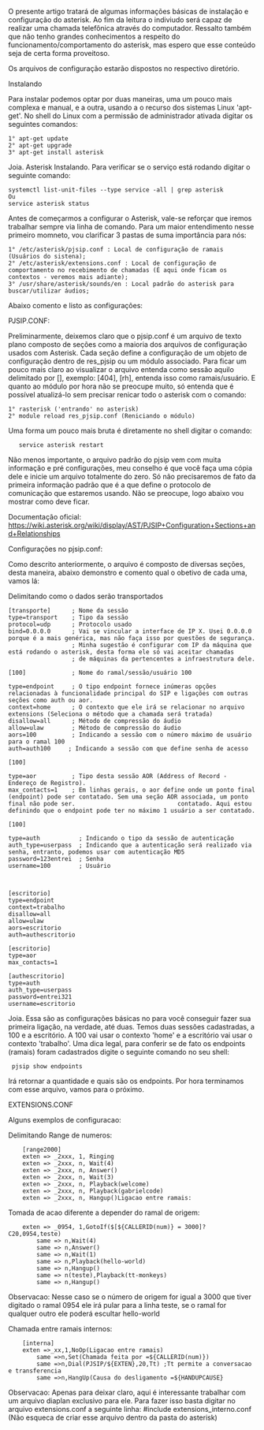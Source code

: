 O presente artigo tratará de algumas informações básicas de instalação e configuração do asterisk. Ao fim da leitura o indiviudo será capaz de realizar uma chamada telefônica através do computador. Ressalto também que não tenho grandes conhecimentos a respeito do funcionamento/comportamento do asterisk, mas espero que esse conteúdo seja de certa forma proveitoso. 

Os arquivos de configuração estarão dispostos no respectivo diretório.

Instalando 

Para instalar podemos optar por duas maneiras, uma um pouco mais complexa e manual, e a outra, usando a o recurso dos sistemas Linux 'apt-get'. No shell do Linux com a permissão de administrador ativada digitar os seguintes comandos: 

    1° apt-get update 
    2° apt-get upgrade 
    3° apt-get install asterisk 

Joia. Asterisk Instalando. Para verificar se o serviço está rodando digitar o seguinte comando:
    
    systemctl list-unit-files --type service -all | grep asterisk
    Ou
    service asterisk status

Antes de começarmos a configurar o Asterisk, vale-se reforçar que iremos trabalhar sempre via linha de comando. Para um maior entendimento nesse primeiro momneto,  vou clarificar 3 pastas de suma importância para nós: 

    1° /etc/asterisk/pjsip.conf : Local de configuração de ramais (Usuários do sistena); 
    2° /etc/asterisk/extensions.conf : Local de configuração de comportamento no recebimento de chamadas (É aqui onde ficam os contextos - veremos mais adiante); 
    3° /usr/share/asterisk/sounds/en : Local padrão do asterisk para buscar/utilizar áudios; 

Abaixo comento e listo as configurações: 

PJSIP.CONF: 

Preliminarmente, deixemos claro que o pjsip.conf é um arquivo de texto plano composto de seções como a maioria dos arquivos de configuração usados com Asterisk. Cada seção define a configuração de um objeto de configuração dentro de res_pjsip ou um módulo associado. Para ficar um pouco mais claro ao visualizar o arquivo entenda como sessão aquilo delimitado por [], exemplo: [404], [rh], entenda isso como ramais/usuário. E quanto ao módulo por hora não se preocupe muito, só entenda que é possível atualizá-lo sem precisar renicar todo o asterisk com o comando: 

    1° rasterisk ('entrando' no asterisk) 
    2° module reload res_pjsip.conf (Reniciando o módulo)
    
Uma forma um pouco mais bruta é diretamente no shell digitar o comando:
        
       service asterisk restart

Não menos importante, o arquivo padrão do pjsip vem com muita informação e pré configurações, meu conselho é que você faça uma cópia dele e inicie um arquivo totalmente do zero. Só não precisaremos de fato da primeira informação padrão que é a que define o protocolo de comunicação que estaremos usando. Não se preocupe, logo abaixo vou mostrar como deve ficar.

Documentação oficial: https://wiki.asterisk.org/wiki/display/AST/PJSIP+Configuration+Sections+and+Relationships 


Configurações no pjsip.conf: 

Como descrito anteriormente, o arquivo é composto de diversas seções, desta maneira, abaixo demonstro e comento qual o obetivo de cada uma, vamos lá: 

Delimitando como o dados serão transportados

    [transporte]      ; Nome da sessão 
    type=transport    ; Tipo da sessão 
    protocol=udp      ; Protocolo usado 
    bind=0.0.0.0      ; Vai se vincular a interface de IP X. Usei 0.0.0.0 porque é a mais genérica, mas não faça isso por questões de segurança. 
                      ; Minha sugestão é configurar com IP da máquina que está rodando o asterisk, desta forma ele só vai aceitar chamadas 
                      ; de máquinas da pertencentes a infraestrutura dele.
                      
    [100]             ; Nome do ramal/sessão/usuário 100
    
    type=endpoint     ; O tipo endpoint fornece inúmeras opções relacionadas à funcionalidade principal do SIP e ligações com outras seções como auth ou aor. 
    context=home      ; O contexto que ele irá se relacionar no arquivo extensions (Seleciona o método que a chamada será tratada)
    disallow=all      ; Método de compressão do áudio
    allow=ulaw        ; Método de compressão do áudio
    aors=100          ; Indicando a sessão com o número máximo de usuário para o ramal 100
    auth=auth100     ; Indicando a sessão com que define senha de acesso
    
    [100]
    
    type=aor          ; Tipo desta sessão AOR (Address of Record - Endereço de Registro).
    max_contacts=1    ; Em linhas gerais, o aor define onde um ponto final (endpoint) pode ser contatado. Sem uma seção AOR associada, um ponto final não pode ser.                             contatado. Aqui estou definindo que o endpoint pode ter no máximo 1 usuário a ser contatado.
    
    [100]
    
    type=auth           ; Indicando o tipo da sessão de autenticação
    auth_type=userpass  ; Indicando que a autenticação será realizado via senha, entranto, podemos usar com autenticação MD5
    password=123entrei  ; Senha
    username=100        ; Usuário
    
    
    
    [escritorio]       
    type=endpoint    
    context=trabalho  
    disallow=all      
    allow=ulaw        
    aors=escritorio          
    auth=authescritorio         
    
    [escritorio]
    type=aor          
    max_contacts=1    
    
    [authescritorio]
    type=auth           
    auth_type=userpass  
    password=entrei321
    username=escritorio     


Joia. Essa são as configurações básicas no para você conseguir fazer sua primeira ligação, na verdade, até duas. Temos duas sessões cadastradas, a 100 e a escritório. A 100 vai usar o contexto 'home' e a escritório vai usar o contexto 'trabalho'. Uma dica legal, para conferir se de fato os endpoints (ramais) foram cadastrados digite o seguinte comando no seu shell:

     pjsip show endpoints
     
Irá retornar a quantidade e quais são os endpoints. Por hora terminamos com esse arquivo, vamos para o próximo.

EXTENSIONS.CONF

Alguns exemplos de configuracao:


Delimitando Range de numeros:

        [range2000]
        exten => _2xxx, 1, Ringing
        exten => _2xxx, n, Wait(4)
        exten => _2xxx, n, Answer()
        exten => _2xxx, n, Wait(3)
        exten => _2xxx, n, Playback(welcome)
        exten => _2xxx, n, Playback(gabrielcode)
        exten => _2xxx, n, Hangup()Ligacao entre ramais:  
  
  
  
Tomada de acao diferente a depender do ramal de origem:


        exten => _0954, 1,GotoIf($[${CALLERID(num)} = 3000]?C20,0954,teste)
            same => n,Wait(4)
            same => n,Answer()
            same => n,Wait(1)
            same => n,Playback(hello-world)
            same => n,Hangup()
            same => n(teste),Playback(tt-monkeys)
            same => n,Hangup()
            
            
Observacao: Nesse caso se o número de origem for igual a 3000 que tiver digitado o ramal 0954 ele irá pular para a linha teste,
            se o ramal for qualquer outro ele poderá escultar hello-world
            

Chamada entre ramais internos:

        [interna]
        exten =>_xx,1,NoOp(Ligacao entre ramais)
            same =>n,Set(Chamada feita por =${CALLERID(num)})
            same =>n,Dial(PJSIP/${EXTEN},20,Tt) ;Tt permite a conversacao e transferencia
            same =>n,HangUp(Causa do desligamento =${HANDUPCAUSE}
    
Observacao: Apenas para deixar claro, aqui é interessante trabalhar com um arquivo diaplan exclusivo para ele. Para fazer isso basta digitar no arquivo extensions.conf a seguinte linha: #include extensions_interno.conf (Não esqueca de criar esse arquivo dentro da pasta do asterisk)
